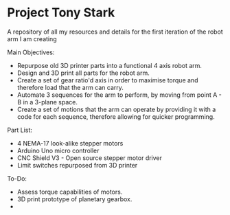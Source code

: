 # Project Tony Stark
A repository of all my resources and details for the first iteration of the robot arm I am creating


Main Objectives:

- Repurpose old 3D printer parts into a functional 4 axis robot arm.
- Design and 3D print all parts for the robot arm.
- Create a set of gear ratio'd axis in order to maximise torque and therefore load that the arm can carry.
- Automate 3 sequences for the arm to perform, by moving from point A - B in a 3-plane space.
- Create a set of motions that the arm can operate by providing it with a code for each sequence, therefore allowing for quicker programming. 


Part List:
 - 4 NEMA-17 look-alike stepper motors
 - Arduino Uno micro controller
 - CNC Shield V3 - Open source stepper motor driver
 - Limit switches repurposed from 3D printer



To-Do:
- Assess torque capabilities of motors.
- 3D print prototype of planetary gearbox.
- 
